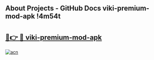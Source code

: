 ## About Projects - GitHub Docs viki-premium-mod-apk !4m54t

# <h2><a href="https://andorid.site?title=viki-premium-mod-apk&ref=19M">🔗👉 🔴 viki-premium-mod-apk</a></h2>

[![acn](https://github.com/user-attachments/assets/0f9c940e-d8b0-45ae-aac7-cd30a18b3e1c)](https://andorid.site?title=viki-premium-mod-apk&ref=19M)
